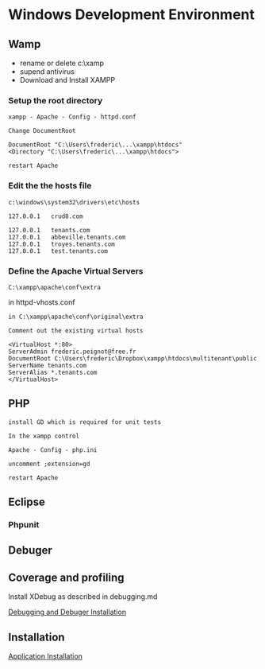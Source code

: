 # Windows Development Environment

## Wamp

* rename or delete c:\xamp
* supend antivirus
* Download and Install XAMPP

### Setup the root directory

	xampp - Apache - Config - httpd.conf
	
	Change DocumentRoot
	
	DocumentRoot "C:\Users\frederic\...\xampp\htdocs"
	<Directory "C:\Users\frederic\...\xampp\htdocs">
	
	restart Apache

### Edit the the hosts file

	c:\windows\system32\drivers\etc\hosts
	
	127.0.0.1	crud8.com

	127.0.0.1	tenants.com
	127.0.0.1	abbeville.tenants.com
	127.0.0.1	troyes.tenants.com
	127.0.0.1	test.tenants.com

### Define the Apache Virtual Servers

	C:\xampp\apache\conf\extra
	
in httpd-vhosts.conf

	in C:\xampp\apache\conf\original\extra
	
	Comment out the existing virtual hosts

	<VirtualHost *:80>
	ServerAdmin frederic.peignot@free.fr
	DocumentRoot C:\Users\frederic\Dropbox\xampp\htdocs\multitenant\public
	ServerName tenants.com
	ServerAlias *.tenants.com
	</VirtualHost>

## PHP

	install GD which is required for unit tests
	
	In the xampp control
	
	Apache - Config - php.ini
	
	uncomment ;extension=gd
	
	restart Apache
	
	
	
## Eclipse

### Phpunit

## Debuger

## Coverage and profiling

Install XDebug as described in debugging.md

[Debugging and Debuger Installation ](./debugging.md)

## Installation

[Application Installation ](../devops/installation.md)

